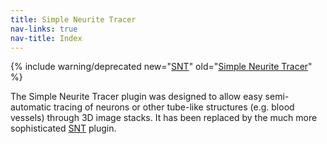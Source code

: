 ```yaml
---
title: Simple Neurite Tracer
nav-links: true
nav-title: Index
---
```


{% include warning/deprecated new="[SNT](/plugins/snt)"
  old="[Simple Neurite Tracer](/plugins/simple-neurite-tracer)" %}

The Simple Neurite Tracer plugin was designed to allow easy semi-automatic
tracing of neurons or other tube-like structures (e.g. blood vessels) through
3D image stacks. It has been replaced by the much more sophisticated
[SNT](/plugins/snt) plugin.
